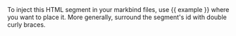 <variable name="example">
To inject this HTML segment in your markbind files, use {{ example }} where you want to place it.
More generally, surround the segment's id with double curly braces.
</variable>

<variable name="guide">
<div id="guide-table"></div>
<script>
      var tabledata = fetch("url")
        .then((response) => response.json())
        .then((data) => {
          //create Tabulator on DOM element with id "example-table"
          var table = new Tabulator("#guide-table", {
            data: data, //assign data to table
            layout: "fitDataStretch", //fit columns to width of table (optional)
            responsiveLayout:"collapse",
            columns: [
              //Define Table Columns
              {title: "Date", field: "date"},
              {title: "Time", field: "time"},
              { title: "Name", field: "name"},
              {
                title: "Email",
                field: "email",
                hozAlign: "left",
              },
              {
                title: "Organisation",
                field: "organisation",
              },
              {
                title: "Publication",
                field: "publication",
              },
            ],
          });
        });
    </script>
</variable>

<variable name="game">
<div id="game-table"></div>
<script>
      var tabledata = fetch("url")
        .then((response) => response.json())
        .then((data) => {
          //create Tabulator on DOM element with id "example-table"
          var table = new Tabulator("#game-table", {
            data: data, //assign data to table
            layout: "fitColumns", //fit columns to width of table (optional)
            responsiveLayout:"collapse",
            columns: [
              {title: "Date", field: "date"},
              {title: "Time", field: "time"},
              { title: "Age", field: "age"},
              {
                title: "Gender",
                field: "gender",
                hozAlign: "left",
              },
              {
                title: "Game",
                field: "game",
              }
            ],
          });
        });
</script>
</variable>
<variable name="feedback">
<div id="game-feedback-table"></div>
<script>
      var tabledata = fetch("url")
        .then((response) => response.json())
        .then((data) => {
          //create Tabulator on DOM element with id "example-table"
          var table = new Tabulator("#game-feedback-table", {
            data: data, //assign data to table
            layout: "fitColumns", //fit columns to width of table (optional)
            responsiveLayout:"collapse",
            columns: [
              {title: "Date", field: "date"},
              {title: "Time", field: "time"},
              { title: "Enjoyable", field: "enjoyable"},
              {
                title: "Difficult",
                field: "difficult",
                hozAlign: "left",
              },
              {
                title: "Favourite Character",
                field: "favourite",
              },
              {
                title: "Least Favourite Character",
                field: "least_favourite",
              },
              {
                title: "Game",
                field: "game",
              }
            ],
          });
        });
</script>
</variable>
<variable from="variables.json" />
